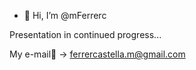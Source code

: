 - 👋 Hi, I’m @mFerrerc

Presentation in continued progress...

My e-mail📧 -> ferrercastella.m@gmail.com
